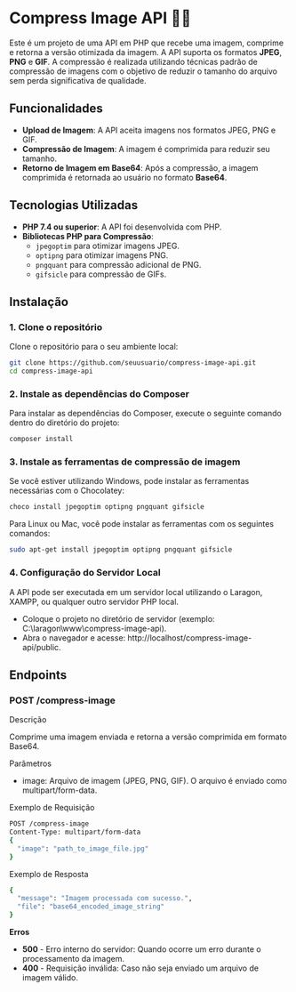 # Compress Image API 📸✨

Este é um projeto de uma API em PHP que recebe uma imagem, comprime e retorna a versão otimizada da imagem. A API suporta os formatos **JPEG**, **PNG** e **GIF**. A compressão é realizada utilizando técnicas padrão de compressão de imagens com o objetivo de reduzir o tamanho do arquivo sem perda significativa de qualidade.

## Funcionalidades

- **Upload de Imagem**: A API aceita imagens nos formatos JPEG, PNG e GIF.
- **Compressão de Imagem**: A imagem é comprimida para reduzir seu tamanho.
- **Retorno de Imagem em Base64**: Após a compressão, a imagem comprimida é retornada ao usuário no formato **Base64**.
  
## Tecnologias Utilizadas

- **PHP 7.4 ou superior**: A API foi desenvolvida com PHP.
- **Bibliotecas PHP para Compressão**:
  - `jpegoptim` para otimizar imagens JPEG.
  - `optipng` para otimizar imagens PNG.
  - `pngquant` para compressão adicional de PNG.
  - `gifsicle` para compressão de GIFs.

## Instalação

### 1. Clone o repositório

Clone o repositório para o seu ambiente local:

```bash
git clone https://github.com/seuusuario/compress-image-api.git
cd compress-image-api
```
### 2. Instale as dependências do Composer

Para instalar as dependências do Composer, execute o seguinte comando dentro do diretório do projeto:
```bash
composer install
```
### 3. Instale as ferramentas de compressão de imagem

Se você estiver utilizando Windows, pode instalar as ferramentas necessárias com o Chocolatey:
```bash
choco install jpegoptim optipng pngquant gifsicle
```
Para Linux ou Mac, você pode instalar as ferramentas com os seguintes comandos:
```bash
sudo apt-get install jpegoptim optipng pngquant gifsicle
```
### 4. Configuração do Servidor Local

A API pode ser executada em um servidor local utilizando o Laragon, XAMPP, ou qualquer outro servidor PHP local.

  * Coloque o projeto no diretório de servidor (exemplo: C:\laragon\www\compress-image-api\).
  * Abra o navegador e acesse: http://localhost/compress-image-api/public.

## Endpoints

### POST /compress-image

Descrição

Comprime uma imagem enviada e retorna a versão comprimida em formato Base64.

Parâmetros

  * image: Arquivo de imagem (JPEG, PNG, GIF). O arquivo é enviado como multipart/form-data.
    
Exemplo de Requisição
```bash
POST /compress-image
Content-Type: multipart/form-data
{
  "image": "path_to_image_file.jpg"
}
```
Exemplo de Resposta
```bash
{
  "message": "Imagem processada com sucesso.",
  "file": "base64_encoded_image_string"
}
```
**Erros**

  * **500** - Erro interno do servidor: Quando ocorre um erro durante o processamento da imagem.
  * **400** - Requisição inválida: Caso não seja enviado um arquivo de imagem válido.
